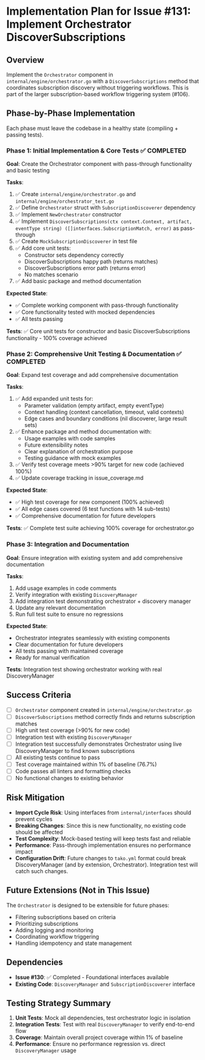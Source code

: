 # Implementation Plan for Issue #131: Implement Orchestrator DiscoverSubscriptions

## Overview

Implement the `Orchestrator` component in `internal/engine/orchestrator.go` with a `DiscoverSubscriptions` method that coordinates subscription discovery without triggering workflows. This is part of the larger subscription-based workflow triggering system (#106).

## Phase-by-Phase Implementation

Each phase must leave the codebase in a healthy state (compiling + passing tests).

### Phase 1: Initial Implementation & Core Tests ✅ COMPLETED
**Goal**: Create the Orchestrator component with pass-through functionality and basic testing

**Tasks**:
1. ✅ Create `internal/engine/orchestrator.go` and `internal/engine/orchestrator_test.go`
2. ✅ Define `Orchestrator` struct with `SubscriptionDiscoverer` dependency
3. ✅ Implement `NewOrchestrator` constructor
4. ✅ Implement `DiscoverSubscriptions(ctx context.Context, artifact, eventType string) ([]interfaces.SubscriptionMatch, error)` as pass-through
5. ✅ Create `MockSubscriptionDiscoverer` in test file
6. ✅ Add core unit tests:
   - Constructor sets dependency correctly
   - DiscoverSubscriptions happy path (returns matches)
   - DiscoverSubscriptions error path (returns error)
   - No matches scenario
7. ✅ Add basic package and method documentation

**Expected State**: 
- ✅ Complete working component with pass-through functionality
- ✅ Core functionality tested with mocked dependencies
- ✅ All tests passing

**Tests**: ✅ Core unit tests for constructor and basic DiscoverSubscriptions functionality - 100% coverage achieved

### Phase 2: Comprehensive Unit Testing & Documentation ✅ COMPLETED
**Goal**: Expand test coverage and add comprehensive documentation

**Tasks**:
1. ✅ Add expanded unit tests for:
   - Parameter validation (empty artifact, empty eventType)
   - Context handling (context cancellation, timeout, valid contexts)
   - Edge cases and boundary conditions (nil discoverer, large result sets)
2. ✅ Enhance package and method documentation with:
   - Usage examples with code samples
   - Future extensibility notes
   - Clear explanation of orchestration purpose
   - Testing guidance with mock examples
3. ✅ Verify test coverage meets >90% target for new code (achieved 100%)
4. ✅ Update coverage tracking in issue_coverage.md

**Expected State**:
- ✅ High test coverage for new component (100% achieved)
- ✅ All edge cases covered (6 test functions with 14 sub-tests)
- ✅ Comprehensive documentation for future developers

**Tests**: ✅ Complete test suite achieving 100% coverage for orchestrator.go

### Phase 3: Integration and Documentation
**Goal**: Ensure integration with existing system and add comprehensive documentation

**Tasks**:
1. Add usage examples in code comments
2. Verify integration with existing `DiscoveryManager`
3. Add integration test demonstrating orchestrator + discovery manager
4. Update any relevant documentation
5. Run full test suite to ensure no regressions

**Expected State**:
- Orchestrator integrates seamlessly with existing components
- Clear documentation for future developers
- All tests passing with maintained coverage
- Ready for manual verification

**Tests**: Integration test showing orchestrator working with real DiscoveryManager

## Success Criteria

- [ ] `Orchestrator` component created in `internal/engine/orchestrator.go`
- [ ] `DiscoverSubscriptions` method correctly finds and returns subscription matches
- [ ] High unit test coverage (>90% for new code)
- [ ] Integration test with existing `DiscoveryManager`
- [ ] Integration test successfully demonstrates Orchestrator using live DiscoveryManager to find known subscriptions
- [ ] All existing tests continue to pass
- [ ] Test coverage maintained within 1% of baseline (76.7%)
- [ ] Code passes all linters and formatting checks
- [ ] No functional changes to existing behavior

## Risk Mitigation

- **Import Cycle Risk**: Using interfaces from `internal/interfaces` should prevent cycles
- **Breaking Changes**: Since this is new functionality, no existing code should be affected
- **Test Complexity**: Mock-based testing will keep tests fast and reliable
- **Performance**: Pass-through implementation ensures no performance impact
- **Configuration Drift**: Future changes to `tako.yml` format could break DiscoveryManager (and by extension, Orchestrator). Integration test will catch such changes.

## Future Extensions (Not in This Issue)

The `Orchestrator` is designed to be extensible for future phases:
- Filtering subscriptions based on criteria
- Prioritizing subscriptions
- Adding logging and monitoring
- Coordinating workflow triggering
- Handling idempotency and state management

## Dependencies

- **Issue #130**: ✅ Completed - Foundational interfaces available
- **Existing Code**: `DiscoveryManager` and `SubscriptionDiscoverer` interface

## Testing Strategy Summary

1. **Unit Tests**: Mock all dependencies, test orchestrator logic in isolation
2. **Integration Tests**: Test with real `DiscoveryManager` to verify end-to-end flow
3. **Coverage**: Maintain overall project coverage within 1% of baseline
4. **Performance**: Ensure no performance regression vs. direct `DiscoveryManager` usage